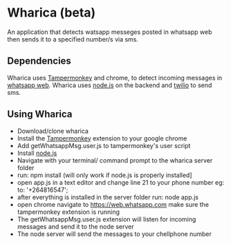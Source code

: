# Wharica (beta)
An application that detects watsapp messeges posted in whatsapp web then sends it to a specified number/s via sms.

## Dependencies
Wharica uses [Tampermonkey](https://chrome.google.com/webstore/detail/tampermonkey/dhdgffkkebhmkfjojejmpbldmpobfkfo?hl=en) and chrome, 
to detect incoming messages in [whatsapp web](https://web.whatsapp.com/). Wharica uses [node.js](https://nodejs.org/en/) on
the backend and [twilio](https://www.twilio.com/) to send sms.

## Using Wharica
- Download/clone wharica
- Install the [Tampermonkey](https://chrome.google.com/webstore/detail/tampermonkey/dhdgffkkebhmkfjojejmpbldmpobfkfo?hl=en) extension to your google chrome
- Add getWhatsappMsg.user.js to tampermonkey's user script
- Install  [node.js](https://nodejs.org/en/)
- Navigate with your terminal/ command prompt to the wharica server folder
- run:  npm install  (will only work if node.js is properly installed]
- open app.js in a text editor and change line 21 to your phone number eg:  to: '+264816547';
- after everything is installed in the server folder run:  node app.js
- open chrome navigate to https://web.whatsapp.com make sure the tampermonkey extension is running
- The getWhatsappMsg.user.js extension will listen for incoming messages and send it to the node server
- The node server will send the messages to your chellphone number




